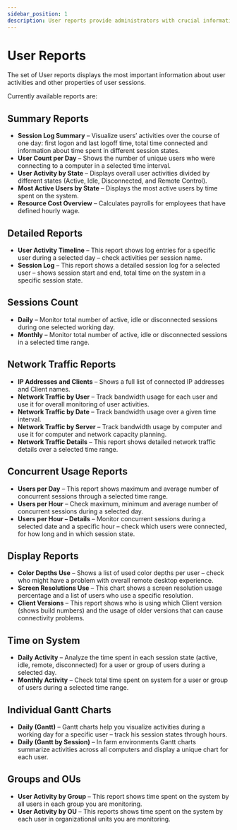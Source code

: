```yaml
---
sidebar_position: 1
description: User reports provide administrators with crucial information about user activities on their environments.
---
```


# User Reports

The set of User reports displays the most important information about user activities and other properties of user sessions.

Currently available reports are:

## Summary Reports

* **Session Log Summary** – Visualize users’ activities over the course of one day: first logon and last logoff time, total time connected and information about time spent in different session states.
* **User Count per Day** – Shows the number of unique users who were connecting to a computer in a selected time interval.
* **User Activity by State** – Displays overall user activities divided by different states \(Active, Idle, Disconnected, and Remote Control\).
* **Most Active Users by State** – Displays the most active users by time spent on the system.
* **Resource Cost Overview** – Calculates payrolls for employees that have defined hourly wage.

## Detailed Reports

* **User Activity Timeline** – This report shows log entries for a specific user during a selected day – check activities per session name.
* **Session Log** – This report shows a detailed session log for a selected user – shows session start and end, total time on the system in a specific session state.

## Sessions Count

* **Daily** – Monitor total number of active, idle or disconnected sessions during one selected working day.
* **Monthly** – Monitor total number of active, idle or disconnected sessions in a selected time range.

## Network Traffic Reports

* **IP Addresses and Clients** – Shows a full list of connected IP addresses and Client names.
* **Network Traffic by User** – Track bandwidth usage for each user and use it for overall monitoring of user activities.
* **Network Traffic by Date** – Track bandwidth usage over a given time interval.
* **Network Traffic by Server** – Track bandwidth usage by computer and use it for computer and network capacity planning.
* **Network Traffic Details** – This report shows detailed network traffic details over a selected time range.

## Concurrent Usage Reports

* **Users per Day** – This report shows maximum and average number of concurrent sessions through a selected time range.
* **Users per Hour** – Check maximum, minimum and average number of concurrent sessions during a selected day.
* **Users per Hour – Details** – Monitor concurrent sessions during a selected date and a specific hour – check which users were connected, for how long and in which session state.

## Display Reports

* **Color Depths Use** – Shows a list of used color depths per user – check who might have a problem with overall remote desktop experience.
* **Screen Resolutions Use** – This chart shows a screen resolution usage percentage and a list of users who use a specific resolution.
* **Client Versions** – This report shows who is using which Client version \(shows build numbers\) and the usage of older versions that can cause connectivity problems.

## Time on System

* **Daily Activity** – Analyze the time spent in each session state \(active, idle, remote, disconnected\) for a user or group of users during a selected day.
* **Monthly Activity** – Check total time spent on system for a user or group of users during a selected time range.

## Individual Gantt Charts

* **Daily \(Gantt\)** – Gantt charts help you visualize activities during a working day for a specific user – track his session states through hours.
* **Daily \(Gantt by Session\)** – In farm environments Gantt charts summarize activities across all computers and display a unique chart for each user.

## Groups and OUs

* **User Activity by Group** – This report shows time spent on the system by all users in each group you are monitoring.
* **User Activity by OU** – This reports shows time spent on the system by each user in organizational units you are monitoring.

